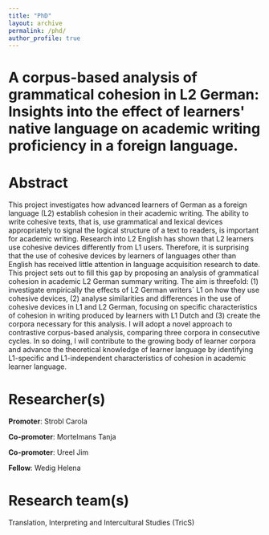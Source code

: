 ```yaml
---
title: "PhD"
layout: archive
permalink: /phd/
author_profile: true
---
```



A corpus-based analysis of grammatical cohesion in L2 German: Insights into the effect of learners' native language on academic writing proficiency in a foreign language.
======

Abstract
===
This project investigates how advanced learners of German as a foreign language (L2) establish cohesion in their academic writing. The ability to write cohesive texts, that is, use grammatical and lexical devices appropriately to signal the logical structure of a text to readers, is important for academic writing. Research into L2 English has shown that L2 learners use cohesive devices differently from L1 users. Therefore, it is surprising that the use of cohesive devices by learners of languages other than English has received little attention in language acquisition research to date. This project sets out to fill this gap by proposing an analysis of grammatical cohesion in academic L2 German summary writing. The aim is threefold: (1) investigate empirically the effects of L2 German writers´ L1 on how they use cohesive devices, (2) analyse similarities and differences in the use of cohesive devices in L1 and L2 German, focusing on specific characteristics of cohesion in writing produced by learners with L1 Dutch and (3) create the corpora necessary for this analysis. I will adopt a novel approach to contrastive corpus-based analysis, comparing three corpora in consecutive cycles. In so doing, I will contribute to the growing body of learner corpora and advance the theoretical knowledge of learner language by identifying L1-specific and L1-independent characteristics of cohesion in academic learner language.

Researcher(s)
===
**Promoter**: Strobl Carola 
  
**Co-promoter**: Mortelmans Tanja

**Co-promoter**: Ureel Jim

**Fellow**: Wedig Helena

Research team(s)
===
Translation, Interpreting and Intercultural Studies (TricS)